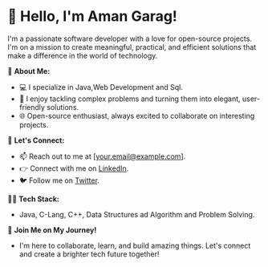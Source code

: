 # 👋 Hello, I'm Aman Garag!

I'm a passionate software developer with a love for open-source projects. I'm on a mission to create meaningful, practical, and efficient solutions that make a difference in the world of technology.

🌱 **About Me:**
- 💻 I specialize in Java,Web Development and Sql.
- 🚀 I enjoy tackling complex problems and turning them into elegant, user-friendly solutions.
- 🌐 Open-source enthusiast, always excited to collaborate on interesting projects.

<!-- 🚀 **Projects:** -->
<!-- - 📦 I've contributed to several open-source projects. Explore my repositories to see some of my work.
- 🌟 Here are a few projects I'm proud of: [Project 1](link), [Project 2](link), [Project 3](link). -->
<!-- -  -->

💬 **Let's Connect:**
- 📫 Reach out to me at [your.email@example.com].
- 👉 Connect with me on [LinkedIn](https://www.linkedin.com/in/amangarag).
- 🐦 Follow me on [Twitter](https://twitter.com/yourtwitterhandle).

👨‍💻 **Tech Stack:**
- Java, C-Lang, C++, Data Structures ad Algorithm and Problem Solving.

<!-- 🚁 **Goals:**
- 🌈 My goal is to be . -->

🌟 **Join Me on My Journey!**
- I'm here to collaborate, learn, and build amazing things. Let's connect and create a brighter tech future together!

